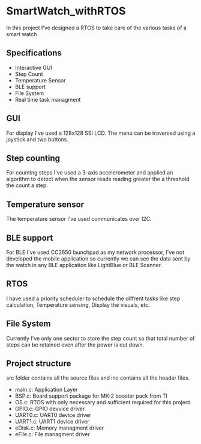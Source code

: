 # SmartWatch_withRTOS
In this project I've designed a RTOS to take care of the various tasks of a smart watch

## Specifications
- Interactive GUI
- Step Count
- Temperature Sensor
- BLE support
- File System
- Real time task managment

## GUI
For display I've used a 128x128 SSI LCD. The menu can be traversed using a joystick and two buttons.

## Step counting
For counting steps I've used a 3-axis accelerometer and applied an algorithm to detect when the sensor reads reading greater the a threshold the count a step.

## Temperature sensor
The temperature sensor I've used communicates over I2C.

## BLE support
For BLE I've used CC2650 launchpad as my network processor, I've not developed the mobile application so currently we can see the data sent by the watch in any BLE application like LightBlue or BLE Scanner. 

## RTOS
I have used a priority scheduler to schedule the diffrent tasks like step calculation, Temperature sensing, Display the visuals, etc.

## File System
Currently I've only one sector to store the step count so that total number of steps can be retained even after the power is cut down.

## Project structure
src folder contains all the source files and inc contains all the header files.
- main.c: Application Layer
- BSP.c: Board support package for MK-2 booster pack from TI
- OS.c: RTOS with only necessary and sufficient required for this project.
- GPIO.c: GPIO devvice driver
- UART0.c: UART0 device driver
- UART1.c: UART1 device driver
- eDisk.c: Memory managment driver
- eFile.c: File managment driver


